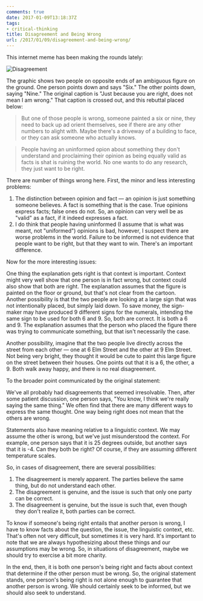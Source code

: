 ```yaml
---
comments: true
date: 2017-01-09T13:18:37Z
tags:
- critical-thinking
title: Disagreement and Being Wrong
url: /2017/01/09/disagreement-and-being-wrong/
---
```


This internet meme has been making the rounds lately:

![Disagreement](/img/2017/disagreement.jpg)

The graphic shows two people on opposite ends of an ambiguous figure on the ground. One person points down and says "Six." The other points down, saying "Nine." The original caption is "Just because you are right, does not mean I am wrong." That caption is crossed out, and this rebuttal placed below:

>But one of those people is wrong, someone painted a six or nine, they need to back up ad orient themselves, see if there are any other numbers to alight with. Maybe there's a driveway of a building to face, or they can ask someone who actually knows.

>People having an uninformed opion about something they don't understand and proclaiming their opinion as being equally valid as facts is shat is ruining the world. No one wants to do any research, they just want to be right.


There are number of things wrong here. First, the minor and less interesting problems:

1. The distinction between opinion and fact — an opinion is just something someone believes. A fact is something that is the case. True opinions express facts; false ones do not. So, an opinion can very well be as "valid" as a fact, if it indeed expresses a fact.
2. I do think that people having uninformed (I assume that is what was meant, not "uniformed") opinions is bad, however, I suspect there are worse problems in the world. Failure to be informed is not evidence that people want to be right, but that they want to win. There's an important difference.

Now for the more interesting issues:

One thing the explanation gets right is that context is important. Context might very well show that one person is in fact wrong, but context could also show that both are right. The explanation assumes that the figure is painted on the floor or ground, but that's not clear from the cartoon. Another possibility is that the two people are looking at a large sign that was not intentionally placed, but simply laid down. To save money, the sign-maker may have produced 9 different signs for the numerals, intending the same sign to be used for both 6 and 9. So, both are correct. It is both a 6 and 9. The explanation assumes that the person who placed the figure there was trying to communicate something, but that isn't necessarily the case.

Another possibility, imagine that the two people live directly across the street from each other — one at 6 Elm Street and the other at 9 Elm Street. Not being very bright, they thought it would be cute to paint this large figure on the street between their houses. One points out that it is a 6, the other, a 9. Both walk away happy, and there is no real disagreement.

To the broader point communicated by the original statement:

We've all probably had disagreements that seemed irresolvable. Then, after some patient discussion, one person says, "You know, I think we're really saying the same thing." We often find that there are many different ways to express the same thought. One way being right does not mean that the others are wrong.

Statements also have meaning relative to a linguistic context. We may assume the other is wrong, but we've just misunderstood the context. For example, one person says that it is 25 degrees outside, but another says that it is -4. Can they both be right? Of course, if they are assuming different temperature scales.

So, in cases of disagreement, there are several possibilities:

1. The disagreement is merely apparent. The parties believe the same thing, but do not understand each other.
2. The disagreement is genuine, and the issue is such that only one party can be correct.
3. The disagreement is genuine, but the issue is such that, even though they don't realize it, both parties can be correct.

To know if someone's being right entails that another person is wrong, I have to know facts about the question, the issue, the linguistic context, etc. That's often not very difficult, but sometimes it is very hard. It's important to note that we are always hypothesizing about these things and our assumptions may be wrong. So, in situations of disagreement, maybe we should try to exercise a bit more charity.

In the end, then, it is both one person's being right and facts about context that determine if the other person must be wrong. So, the original statement stands, one person's being right is not alone enough to guarantee that another person is wrong. We should certainly seek to be informed, but we should also seek to understand.

